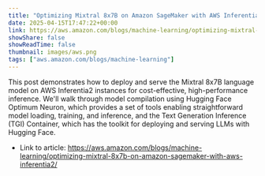 ```yaml
---
title: "Optimizing Mixtral 8x7B on Amazon SageMaker with AWS Inferentia2"
date: 2025-04-15T17:47:22+00:00
link: https://aws.amazon.com/blogs/machine-learning/optimizing-mixtral-8x7b-on-amazon-sagemaker-with-aws-inferentia2/
showShare: false
showReadTime: false
thumbnail: images/aws.png
tags: ["aws.amazon.com/blogs/machine-learning"]
---
```

This post demonstrates how to deploy and serve the Mixtral 8x7B language model on AWS Inferentia2 instances for cost-effective, high-performance inference. We'll walk through model compilation using Hugging Face Optimum Neuron, which provides a set of tools enabling straightforward model loading, training, and inference, and the Text Generation Inference (TGI) Container, which has the toolkit for deploying and serving LLMs with Hugging Face.

- Link to article: https://aws.amazon.com/blogs/machine-learning/optimizing-mixtral-8x7b-on-amazon-sagemaker-with-aws-inferentia2/